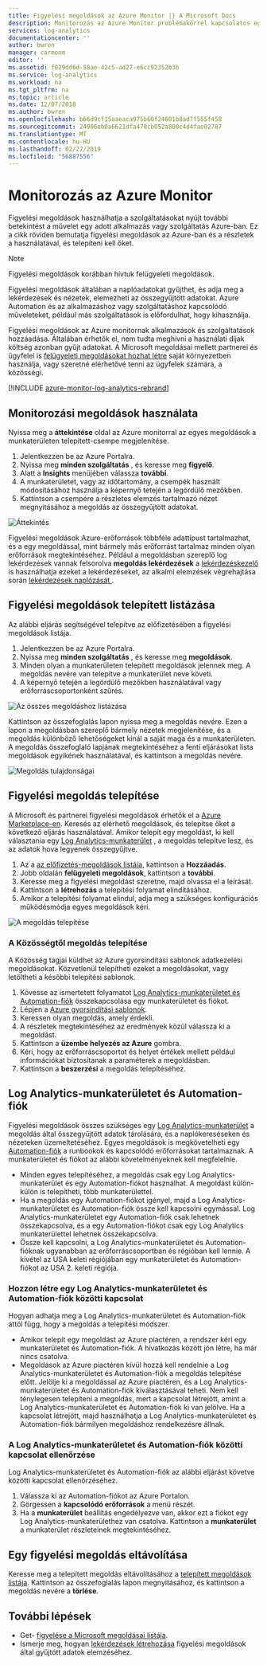 ```yaml
---
title: Figyelési megoldások az Azure Monitor |} A Microsoft Docs
description: Monitorozás az Azure Monitor problémakörrel kapcsolatos egy adott területre metrikákat logikai, megjelenítési és adatgyűjtési szabályok gyűjteményei.  Ez a cikk telepítésével és figyelési megoldások használatával információkat biztosít.
services: log-analytics
documentationcenter: ''
author: bwren
manager: carmonm
editor: ''
ms.assetid: f029dd6d-58ae-42c5-ad27-e6cc92352b3b
ms.service: log-analytics
ms.workload: na
ms.tgt_pltfrm: na
ms.topic: article
ms.date: 12/07/2018
ms.author: bwren
ms.openlocfilehash: b66d9cf15aaeaca975b60f24601b8ad7f555f458
ms.sourcegitcommit: 24906eb0a6621dfa470cb052a800c4d4fae02787
ms.translationtype: MT
ms.contentlocale: hu-HU
ms.lasthandoff: 02/27/2019
ms.locfileid: "56887556"
---
```

# <a name="monitoring-solutions-in-azure-monitor"></a>Monitorozás az Azure Monitor
Figyelési megoldások használhatja a szolgáltatásokat nyújt további betekintést a művelet egy adott alkalmazás vagy szolgáltatás Azure-ban. Ez a cikk röviden bemutatja figyelési megoldások az Azure-ban és a részletek a használatával, és telepíteni kell őket.

> [!NOTE]
> Figyelési megoldások korábban hívtuk felügyeleti megoldások.

Figyelési megoldások általában a naplóadatokat gyűjthet, és adja meg a lekérdezések és nézetek, elemezheti az összegyűjtött adatokat. Azure Automation és az alkalmazáshoz vagy szolgáltatáshoz kapcsolódó műveleteket, például más szolgáltatások is előfordulhat, hogy kihasználja.

Figyelési megoldások az Azure monitornak alkalmazások és szolgáltatások hozzáadása. Általában érhetők el, nem tudta meghívni a használati díjak költség azonban gyűjt adatokat. A Microsoft megoldásai mellett partnerei és ügyfelei is [felügyeleti megoldásokat hozhat létre](solutions-creating.md) saját környezetben használja, vagy szeretné elérhetővé tenni az ügyfelek számára, a közösségi.

[!INCLUDE [azure-monitor-log-analytics-rebrand](../../../includes/azure-monitor-log-analytics-rebrand.md)]

## <a name="use-monitoring-solutions"></a>Monitorozási megoldások használata
Nyissa meg a **áttekintése** oldal az Azure monitorral az egyes megoldások a munkaterületen telepített-csempe megjelenítése. 

1. Jelentkezzen be az Azure Portalra.
1. Nyissa meg **minden szolgáltatás** , és keresse meg **figyelő**.
1. Alatt a **Insights** menüjében válassza **további**.
1. A munkaterületet, vagy az időtartomány, a csempék használt módosításához használja a képernyő tetején a legördülő mezőkben.
1. Kattintson a csempére a részletes elemzés tartalmazó nézet megnyitásához a megoldás az összegyűjtött adatokat.

![Áttekintés](media/solutions/overview.png)

Figyelési megoldások Azure-erőforrások többféle adattípust tartalmazhat, és a egy megoldással, mint bármely más erőforrást tartalmaz minden olyan erőforrások megtekintéséhez. Például a megoldásban szereplő log lekérdezések vannak felsorolva **megoldás lekérdezések** a [lekérdezéskezelő](../log-query/get-started-portal.md#load-queries) is használhatja ezeket a lekérdezéseket, az alkalmi elemzések végrehajtása során [lekérdezések naplózását ](../log-query/log-query-overview.md).

## <a name="list-installed-monitoring-solutions"></a>Figyelési megoldások telepített listázása 
Az alábbi eljárás segítségével telepítve az előfizetésében a figyelési megoldások listája.

1. Jelentkezzen be az Azure Portalra.
1. Nyissa meg **minden szolgáltatás** , és keresse meg **megoldások**.
4. Minden olyan a munkaterületen telepített megoldások jelennek meg. A megoldás nevére van telepítve a munkaterület neve követi.
1. A képernyő tetején a legördülő mezőkben használatával vagy erőforráscsoportonként szűrés.


![Az összes megoldáshoz listázása](media/solutions/list-solutions-all.png)

Kattintson az összefoglalás lapon nyissa meg a megoldás nevére. Ezen a lapon a megoldásban szereplő bármely nézetek megjelenítése, és a megoldás különböző lehetőségeket kínál a saját maga és a munkaterületen. A megoldás összefoglaló lapjának megtekintéséhez a fenti eljárásokat lista megoldások egyikének használatával, és kattintson a megoldás nevére.

![Megoldás tulajdonságai](media/solutions/solution-properties.png)



## <a name="install-a-monitoring-solution"></a>Figyelési megoldás telepítése
A Microsoft és partnerei figyelési megoldások érhetők el a [Azure Marketplace-en](https://azuremarketplace.microsoft.com). Keresés az elérhető megoldások, és telepítse őket a következő eljárás használatával. Amikor telepít egy megoldást, ki kell választania egy [Log Analytics-munkaterület](../platform/manage-access.md) , a megoldás telepítve lesz, és az adatok hova legyenek összegyűjtve.

1. Az a [az előfizetés-megoldások listája](#list-installed-monitoring-solutions), kattintson a **Hozzáadás**. 
1. Jobb oldalán **felügyeleti megoldások**, kattintson a **további**. 
1. Keresse meg a figyelési megoldást szeretne, majd olvassa el a leírását.
1. Kattintson a **létrehozás** a telepítési folyamat elindításához.
1. Amikor a telepítési folyamat elindul, adja meg a szükséges konfigurációs működésmódja egyes megoldások kéri.

![A megoldás telepítése](media/solutions/install-solution.png)

### <a name="install-a-solution-from-the-community"></a>A Közösségtől megoldás telepítése
A Közösség tagjai küldhet az Azure gyorsindítási sablonok adatkezelési megoldásokat. Közvetlenül telepítheti ezeket a megoldásokat, vagy letöltheti a későbbi telepítési sablonok.

1. Kövesse az ismertetett folyamatot [Log Analytics-munkaterületet és Automation-fiók](#log-analytics-workspace-and-automation-account) összekapcsolása egy munkaterületet és fiókot.
2. Lépjen a [Azure gyorsindítási sablonok](https://azure.microsoft.com/documentation/templates/). 
3. Keressen olyan megoldás, amely érdekli.
4. A részletek megtekintéséhez az eredmények közül válassza ki a megoldást.
5. Kattintson a **üzembe helyezés az Azure** gombra.
6. Kéri, hogy az erőforráscsoportot és helyet értékek mellett például információkat biztosítanak a paraméterek a megoldásban.
7. Kattintson a **beszerzési** a megoldás telepítéséhez.


## <a name="log-analytics-workspace-and-automation-account"></a>Log Analytics-munkaterületet és Automation-fiók
Figyelési megoldások összes szükséges egy [Log Analytics-munkaterület](../platform/manage-access.md) a megoldás által összegyűjtött adatok tárolására, és a naplókereséseken és nézeteken üzemeltetéséhez. Egyes megoldások is megkövetelheti egy [Automation-fiók](../../automation/automation-security-overview.md#automation-account-overview) a runbookok és kapcsolódó erőforrásokat tartalmaznak. A munkaterületet és fiókot az alábbi követelményeknek kell megfelelnie.

* Minden egyes telepítéséhez, a megoldás csak egy Log Analytics-munkaterület és egy Automation-fiókot használhat. A megoldást külön-külön is telepítheti, több munkaterülettel.
* Ha a megoldás egy Automation-fiókot igényel, majd a Log Analytics-munkaterületet és Automation-fiók össze kell kapcsolni egymással. Log Analytics-munkaterületet egy Automation-fiók csak lehetnek összekapcsolva, és a egy Automation-fiókot csak egy Log Analytics munkaterülettel lehetnek összekapcsolva.
* Össze kell kapcsolni, a Log Analytics-munkaterületet és Automation-fióknak ugyanabban az erőforráscsoportban és régióban kell lennie. A kivétel az USA keleti régiójában egy munkaterületet és Automation-fiókot az USA 2. keleti régiója.

### <a name="create-a-link-between-a-log-analytics-workspace-and-automation-account"></a>Hozzon létre egy Log Analytics-munkaterületet és Automation-fiók közötti kapcsolat
Hogyan adhatja meg a Log Analytics-munkaterületet és Automation-fiók attól függ, hogy a megoldás a telepítési módszer.

* Amikor telepít egy megoldást az Azure piactéren, a rendszer kéri egy munkaterületet és Automation-fiók. A hivatkozás között jön létre, ha már nincs csatolva.
* Megoldások az Azure piactéren kívül hozzá kell rendelnie a Log Analytics-munkaterületet és Automation-fiók a megoldás telepítése előtt. Jelölje ki a megoldással az Azure piactéren, és a Log Analytics-munkaterületet és Automation-fiók kiválasztásával teheti. Nem kell ténylegesen telepíteni a megoldás, mert a kapcsolat létrejött, amint a Log Analytics-munkaterületet és Automation-fiók ki van jelölve. Ha a kapcsolat létrejött, majd használhatja a Log Analytics-munkaterületet és Automation-fiók bármilyen megoldáshoz rendelkezésre állnak.

### <a name="verify-the-link-between-a-log-analytics-workspace-and-automation-account"></a>A Log Analytics-munkaterületet és Automation-fiók közötti kapcsolat ellenőrzése
Log Analytics-munkaterületet és Automation-fiók az alábbi eljárást követve közötti kapcsolat ellenőrzéséhez.

1. Válassza ki az Automation-fiókot az Azure Portalon.
1. Görgessen a **kapcsolódó erőforrások** a menü részét.
1. Ha a **munkaterület** beállítás engedélyezve van, akkor ezt a fiókot egy Log Analytics-munkaterülethez van csatolva. Kattintson a **munkaterület** a munkaterület részleteinek megtekintéséhez.

## <a name="remove-a-monitoring-solution"></a>Egy figyelési megoldás eltávolítása
Keresse meg a telepített megoldás eltávolításához a [telepített megoldások listája](#list-installed-monitoring-solutions). Kattintson az összefoglalás lapon megnyitásához, és kattintson a megoldás nevére a **törlése**.


## <a name="next-steps"></a>További lépések
* Get- [figyelése a Microsoft megoldásai listája](solutions-inventory.md).
* Ismerje meg, hogyan [lekérdezések létrehozása](../log-query/log-query-overview.md) figyelési megoldások által gyűjtött adatok elemzéséhez.

